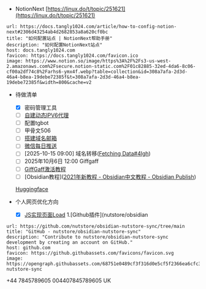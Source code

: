 - NotionNext
    [https://linux.do/t/topic/251621](https://linux.do/t/topic/251621)
    
```cardlink
url: https://docs.tangly1024.com/article/how-to-config-notion-next#2306d43254ab4d2682853a8a620cf0bc
title: "如何配置站点 | NotionNext帮助手册"
description: "如何配置NotionNext站点"
host: docs.tangly1024.com
favicon: https://docs.tangly1024.com/favicon.ico
image: https://www.notion.so/image/https%3A%2F%2Fs3-us-west-2.amazonaws.com%2Fsecure.notion-static.com%2F01c82885-32ed-4da6-8c06-cf00a2df74c8%2Farhs6-ymx4f.webp?table=collection&id=308a7afa-2d3d-46a4-b8ea-19debe72385f&t=308a7afa-2d3d-46a4-b8ea-19debe72385f&width=800&cache=v2
```

    
- 待做清单
    - [x] 密码管理工具
    - [ ] [自建动态IPV6代理](https://linux.do/t/topic/367413)
    - [ ] 配置tgbot
    - [ ] 甲骨文506
    - [ ] [搭建域名邮箱](https://linux.do/t/topic/316819/)
    - [ ] [微信每日推送](https://linux.do/t/topic/431480)
    - [ ] [2025-10-15 09:00] 域名转移([Fetching Data#4lgh](https://dash.cloudflare.com/96478f50753e276adadbeb5e0c495ba1))
    - [ ] 2025年10月6日 12:00 Giffgaff
    - [ ] [GiffGaff激活教程](https://sussurous.com/posts/giffgaff-guide/)
    - [ ] [Obsidian教程]([2021年新教程 - Obsidian中文教程 - Obsidian Publish](https://publish.obsidian.md/chinesehelp/01+2021%E6%96%B0%E6%95%99%E7%A8%8B/2021%E5%B9%B4%E6%96%B0%E6%95%99%E7%A8%8B))
    
    [Huggingface](https://linux.do/t/topic/487868)
    
- 个人网页优化方向
    - [x] [JS实现页面Load](https://docs.pingcode.com/baike/2280608)
1.[Github插件](nutstore/obsidian
```cardlink
url: https://github.com/nutstore/obsidian-nutstore-sync/tree/main
title: "GitHub - nutstore/obsidian-nutstore-sync"
description: "Contribute to nutstore/obsidian-nutstore-sync development by creating an account on GitHub."
host: github.com
favicon: https://github.githubassets.com/favicons/favicon.svg
image: https://opengraph.githubassets.com/68751e0489cf3f316d0e5cf5f2366ea6cfc35c3c89abb2b71e1d901aacb132bc/nutstore/obsidian-nutstore-sync
```
+44 7845789605
004407845789605 UK
